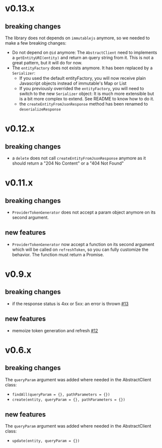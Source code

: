 # v0.13.x
## breaking changes

The library does not depends on `immutablejs` anymore, so we needed to make a few breaking changes:

  * Do not depend on `@id` anymore: The `AbstractClient` need to implements a `getEntityURI(entity)` and return an query string from it. This is not a great pattern, but it will do for now.
  * The `entityFactory` does not exists anymore. It has been replaced by a `Serializer`:
    * If you used the default entityFactory, you will now receive plain Javascript objects instead of immutable's Map or List
    * If you previously overrided the `entityFactory`, you will need to switch to the new `Serializer` object: It is much more extensible but is a bit more complex to extend. See README to know how to do it.
    * the `createEntityFromJsonResponse` method has been renamed to `deserializeResponse`



# v0.12.x
## breaking changes

- a `delete` does not call `createEntityFromJsonResponse` anymore as it should return a "204 No Content" or a "404 Not Found"


# v0.11.x
## breaking changes

- `ProviderTokenGenerator` does not accept a param object anymore on its second argument.

## new features

- `ProviderTokenGenerator` now accept a function on its second argument which will be called on `refreshToken`, so you can fully customize the behavior. The function must return a Promise.

# v0.9.x
## breaking changes

- if the response status is 4xx or 5xx: an error is thrown [#13](https://github.com/mapado/rest-client-js-sdk/pull/13)

## new features

- memoize token generation and refresh [#12](https://github.com/mapado/rest-client-js-sdk/pull/12)


# v0.6.x
## breaking changes

The `queryParam` argument was added where needed in the AbstractClient class:

- `findAll(queryParam = {}, pathParameters = {})`
- `create(entity, queryParam = {}, pathParameters = {})`

## new features
The `queryParam` argument was added where needed in the AbstractClient class:

- `update(entity, queryParam = {})`
